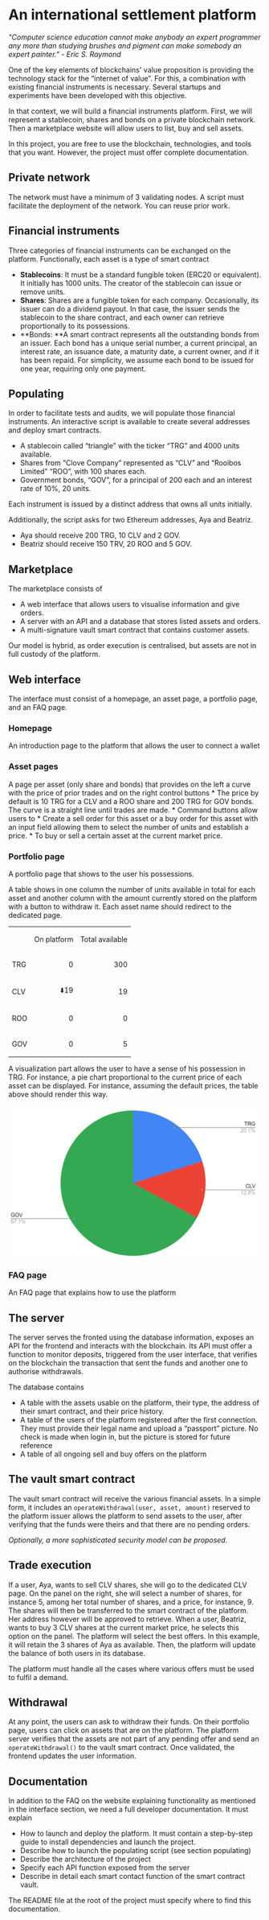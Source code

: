 # An international settlement platform

_"Computer science education cannot make anybody an expert programmer any more than studying brushes and pigment can make somebody an expert painter." - Eric S. Raymond_

One of the key elements of blockchains' value proposition is providing the technology stack for the “internet of value”. For this, a combination with existing financial instruments is necessary. Several startups and experiments have been developed with this objective.

In that context, we will build a financial instruments platform. First, we will represent a stablecoin, shares and bonds on a private blockchain network. Then a marketplace website will allow users to list, buy and sell assets.

In this project, you are free to use the blockchain, technologies, and tools that you want. However, the project must offer complete documentation. 

## Private network

The network must have a minimum of 3 validating nodes. A script must facilitate the deployment of the network. You can reuse prior work.

## Financial instruments

Three categories of financial instruments can be exchanged on the platform. Functionally, each asset is a type of smart contract

* **Stablecoins**: It must be a standard fungible token (ERC20 or equivalent). It initially has 1000 units. The creator of the stablecoin can issue or remove units.
* **Shares**: Shares are a fungible token for each company. Occasionally, its issuer can do a dividend payout. In that case, the issuer sends the stablecoin to the share contract, and each owner can retrieve proportionally to its possessions. 
* **Bonds: **A smart contract represents all the outstanding bonds from an issuer. Each bond has a unique serial number, a current principal, an interest rate, an issuance date, a maturity date, a current owner, and if it has been repaid. For simplicity, we assume each bond to be issued for one year, requiring only one payment. 

## Populating

In order to facilitate tests and audits, we will populate those financial instruments. An interactive script is available to create several addresses and deploy smart contracts. 

* A stablecoin called “triangle” with the ticker “TRG” and 4000 units available.
* Shares from “Clove Company” represented as “CLV” and “Rooibos Limited” “ROO”, with 100 shares each.
* Government bonds, “GOV”, for a principal of 200 each and an interest rate of 10%, 20 units.

Each instrument is issued by a distinct address that owns all units initially.

Additionally, the script asks for two Ethereum addresses, Aya and Beatriz.
- Aya should receive 200 TRG, 10 CLV and 2 GOV. 
- Beatriz should receive 150 TRV, 20 ROO and 5 GOV.


## Marketplace

The marketplace consists of 



* A web interface that allows users to visualise information and give orders.
* A server with an API and a database that stores listed assets and orders. 
* A multi-signature vault smart contract that contains customer assets. 

Our model is hybrid, as order execution is centralised, but assets are not in full custody of the platform. 


## Web interface

The interface must consist of a homepage, an asset page, a portfolio page, and an FAQ page.

### Homepage
An introduction page to the platform that allows the user to connect a wallet

### Asset pages
A page per asset (only share and bonds) that provides on the left a curve with the price of prior trades and on the right control buttons
    * The price by default is 10 TRG for a CLV and a ROO share and 200 TRG for GOV bonds. The curve is a straight line until trades are made.
    * Command buttons allow users to 
        * Create a sell order for this asset or a buy order for this asset with an input field allowing them to select the number of units and establish a price. 
        * To buy or sell a certain asset at the current market price.

### Portfolio page
A portfolio page that shows to the user his possessions.

A table shows in one column the number of units available in total for each asset and another column with the amount currently stored on the platform with a button to withdraw it. Each asset name should redirect to the dedicated page. 

<table>
  <tr>
   <td>
   </td>
   <td>
<p style="text-align: right">
On platform</p>

   </td>
   <td><p style="text-align: right">
Total available</p>

   </td>
  </tr>
  <tr>
   <td>TRG
   </td>
   <td><p style="text-align: right">
0</p>

   </td>
   <td><p style="text-align: right">
300</p>

   </td>
  </tr>
  <tr>
   <td>CLV
   </td>
   <td><p style="text-align: right">
⬇️19</p>

   </td>
   <td><p style="text-align: right">
19</p>

   </td>
  </tr>
  <tr>
   <td>ROO
   </td>
   <td><p style="text-align: right">
0</p>

   </td>
   <td><p style="text-align: right">
0</p>

   </td>
  </tr>
  <tr>
   <td>GOV
   </td>
   <td><p style="text-align: right">
0</p>

   </td>
   <td><p style="text-align: right">
5</p>

   </td>
  </tr>
</table>

A visualization part allows the user to have a sense of his possession in TRG. For instance, a pie chart proportional to the current price of each asset can be displayed. For instance, assuming the default prices, the table above should render this way. 

  ![alt_text](viz.png "Vizualisation")

### FAQ page
An FAQ page that explains how to use the platform 


## The server

The server serves the fronted using the database information, exposes an API for the frontend and interacts with the blockchain. Its API must offer a function to monitor deposits, triggered from the user interface, that verifies on the blockchain the transaction that sent the funds and another one to authorise withdrawals.

The database contains
* A table with the assets usable on the platform, their type, the address of their smart contract, and their price history.
* A table of the users of the platform registered after the first connection. They must provide their legal name and upload a “passport” picture. No check is made when login in, but the picture is stored for future reference
* A table of all ongoing sell and buy offers on the platform


## The vault smart contract

The vault smart contract will receive the various financial assets. In a simple form, it includes an `operateWithdrawal(user, asset, amount)` reserved to the platform issuer allows the platform to send assets to the user, after verifying that the funds were theirs and that there are no pending orders. 

_Optionally, a more sophisticated security model can be proposed._


## Trade execution

If a user, Aya, wants to sell CLV shares, she will go to the dedicated CLV page. On the panel on the right, she will select a number of shares, for instance 5, among her total number of shares, and a price, for instance, 9. The shares will then be transferred to the smart contract of the platform. Her address however will be approved to retrieve. When a user, Beatriz, wants to buy 3 CLV shares at the current market price, he selects this option on the panel. The platform will select the best offers. In this example, it will retain the 3 shares of Aya as available. Then, the platform will update the balance of both users in its database. 

The platform must handle all the cases where various offers must be used to fulfil a demand. 


## Withdrawal

At any point, the users can ask to withdraw their funds. On their portfolio page, users can click on assets that are on the platform. The platform server verifies that the assets are not part of any pending offer and send an `operateWithdrawal()` to the vault smart contract. Once validated, the frontend updates the user information. 


## Documentation

In addition to the FAQ on the website explaining functionality as mentioned in the interface section, we need a full developer documentation. It must explain 

* How to launch and deploy the platform. It must contain a step-by-step guide to install dependencies and launch the project. 
* Describe how to launch the populating script (see section populating)
* Describe the architecture of the project
* Specify each API function exposed from the server
* Describe in detail each smart contact function of the smart contract vault. 

The README file at the root of the project must specify where to find this documentation. 

